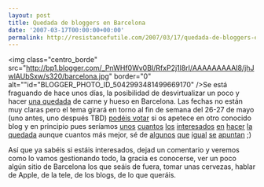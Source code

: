 ```yaml
---
layout: post
title: Quedada de bloggers en Barcelona
date: '2007-03-17T00:00:00+00:00'
permalink: http://resistancefutile.com/2007/03/17/quedada-de-bloggers-en-barcelona/
---
```

<img class="centro_borde" src="http://bp1.blogger.com/_PnWHf0Wv0BI/RfxP2j1l8rI/AAAAAAAAAI8/jhJwlAUbSxw/s320/barcelona.jpg" border="0" alt=""id="BLOGGER_PHOTO_ID_5042993481499669170" />Se está fraguando de hace unos días, la posibilidad de desvirtualizar un poco y hacer <a href="http://www.alchapar.com/?p=200">una quedada</a> de carne y hueso en Barcelona. Las fechas no están muy claras pero el tema girará en torno al fin de semana del 26-27 de mayo (uno antes, uno después TBD) <a href="http://sopmacsl.com/">podéis votar</a> si os apetece en otro conocido blog y en principio pues seríamos <a href="http://www.bytheway.tv/?p=446">unos</a> <a href="http://childrenatyourfeet.blogspot.com/2007/03/dicen-por-ah.html">cuantos</a> <a href="http://cuatrodoce.com">los</a> <a href="http://alchapar.com">interesados</a> <a href="http://thinkwasabi.com">en</a> <a href="http://sopmacsl.com">hacer</a> <a href="http://resistancefutile.blogspot.com">la quedada</a> aunque cuantos más mejor, sé de <a href="http://www.sferazero.com/">algunos</a> <a href="http://www.sachafuentes.com/">que</a> <a href="http://kedume.net/blog/">igual</a> <a href="http://uroborico.com/">se</a> <a href="http://alexliam.net/">apuntan</a> ;)

Así que ya sabéis si estáis interesados, dejad un comentario y veremos como lo vamos gestionando todo, la gracia es conocerse, ver un poco algún sitio de Barcelona los que seáis de fuera, tomar unas cervezas, hablar de Apple, de la tele, de los blogs, de lo que queráis.
